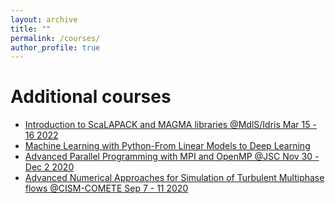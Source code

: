 ```yaml
---
layout: archive
title: ""
permalink: /courses/
author_profile: true
---
```


Additional courses
======
* [Introduction to ScaLAPACK and MAGMA libraries @MdlS/Idris Mar 15 - 16 2022](../files/scalapack_magma.pdf)
* [Machine Learning with Python-From Linear Models to Deep Learning](https://courses.edx.org/certificates/8f71acc4754241c08a2467b61c91516d)
* [Advanced Parallel Programming with MPI and OpenMP @JSC  Nov 30 - Dec 2 2020](../files/advanced_mpi_openmp.pdf)
* [Advanced Numerical Approaches for Simulation of Turbulent Multiphase flows @CISM-COMETE Sep 7 - 11 2020](../files/multiphase.pdf)